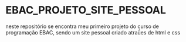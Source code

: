 # EBAC_PROJETO_SITE_PESSOAL
neste repositório se encontra meu primeiro projeto do curso de programação EBAC, sendo um site pessoal criado atraǘes de html e css
